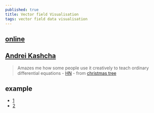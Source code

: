 ```yaml
---
published: true
title: Vector field Visualisation
tags: vector field data visualisation
---
```

## [online](https://anvaka.github.io/fieldplay/?cx=-0.46620000000000017&cy=0.3672500000000001&w=15.808&h=15.808&dt=0.01&fo=0.998&dp=0.009&cm=1&vf=%2F%2F%20p.x%20and%20p.y%20are%20current%20coordinates%0A%2F%2F%20v.x%20and%20v.y%20is%20a%20velocity%20at%20point%20p%0Avec2%20get_velocity%28vec2%20p%29%20%7B%0A%20%20vec2%20v%20%3D%20vec2%280.%2C%200.%29%3B%0A%0A%20%20%2F%2F%20change%20this%20to%20get%20a%20new%20vector%20field%0A%20%20v.x%20%3D%200.2%20*%20%28%20p.y*p.y*p.y%20-%20p.x*p.x%20-%20p.y*p.y%20%2B%20p.y*p.x%20-%20p.x*p.x*p.x%20%29%3B%0A%20%20v.y%20%3D%20-0.2%20*%20%28p.y*p.y*p.x%20%20-%20p.y%20-%20p.x%20%29%3B%0A%0A%20%20return%20v%3B%0A%7D&code=%2F%2F%20p.x%20and%20p.y%20are%20current%20coordinates%0A%2F%2F%20v.x%20and%20v.y%20is%20a%20velocity%20at%20point%20p%0Avec2%20get_velocity%28vec2%20p%29%20%7B%0A%20%20vec2%20v%20%3D%20vec2%280.%2C%200.%29%3B%0A%0A%20%20%2F%2F%20change%20this%20to%20get%20a%20new%20vector%20field%0A%20%20v.x%20%3D%200.2%20*%20%28%20p.y*p.y*p.y%20-%20p.x*p.x%20-%20p.y*p.y%20%2B%20p.y*p.x%20-%20p.x*p.x*p.x%20%29%3B%0A%20%20v.y%20%3D%20-0.2%20*%20%28p.y*p.y*p.x%20%20-%20p.y%20-%20p.x%20%29%3B%0A%0A%20%20return%20v%3B%0A%7D)

## [Andrei Kashcha](https://twitter.com/search?q=from%3Aanvaka%20min_retweets%3A20&src=typed_query)
> Amazes me how some people use it creatively to teach ordinary differential equations - [HN](https://news.ycombinator.com/item?id=21881041) - from [christmas tree](https://news.ycombinator.com/item?id=21879397)

## example
- [1](https://anvaka.github.io/fieldplay/?dt=0.01&fo=0.998&dp=0.009&cm=3&cx=0.1706500000000002&cy=0&w=8.5429&h=8.5429&vf=%2F%2F%20p.x%20and%20p.y%20are%20current%20coordinates%0A%2F%2F%20v.x%20and%20v.y%20is%20a%20velocity%20at%20point%20p%0Avec2%20get_velocity%28vec2%20p%29%20%7B%0A%20%20vec2%20v%20%3D%20vec2%280.%2C%200.%29%3B%0A%0A%20%20%2F%2F%20change%20this%20to%20get%20a%20new%20vector%20field%0A%20%20v.y%20%3D%20cos%28p.y%29%3B%0A%20%20v.x%20%3D%20sin%28p.x%29%3B%0A%0A%20%20return%20v%3B%0A%7D&code=%2F%2F%20p.x%20and%20p.y%20are%20current%20coordinates%0A%2F%2F%20v.x%20and%20v.y%20is%20a%20velocity%20at%20point%20p%0Avec2%20get_velocity%28vec2%20p%29%20%7B%0A%20%20vec2%20v%20%3D%20vec2%280.%2C%200.%29%3B%0A%0A%20%20%2F%2F%20change%20this%20to%20get%20a%20new%20vector%20field%0A%20%20v.y%20%3D%20cos%28p.y%29%3B%0A%20%20v.x%20%3D%20sin%28p.x%29%3B%0A%0A%20%20return%20v%3B%0A%7D&pc=20000)
- [2](https://anvaka.github.io/fieldplay/?cx=12.930499999999999&cy=-22.449749999999998&w=138.4084&h=138.4084&dt=0.01&fo=0.998&dp=0.009&cm=3&vf=%2F%2F%20p.x%20and%20p.y%20are%20current%20coordinates%0A%2F%2F%20v.x%20and%20v.y%20is%20a%20velocity%20at%20point%20p%0Avec2%20get_velocity%28vec2%20p%29%20%7B%0A%20%20vec2%20v%20%3D%20vec2%280.%2C%200.%29%3B%0A%20%20%0A%20%20%2F%2F%20change%20this%20to%20get%20a%20new%20vector%20field%0A%20%20v.x%20%3D%20abs%2810.-p.y%29*sin%28p.y*10.%29*sign%28p.x%29%3B%0A%20%20v.y%20%3D%20-1.%3B%0A%0A%20%20return%20v%3B%0A%7D&code=%2F%2F%20p.x%20and%20p.y%20are%20current%20coordinates%0A%2F%2F%20v.x%20and%20v.y%20is%20a%20velocity%20at%20point%20p%0Avec2%20get_velocity%28vec2%20p%29%20%7B%0A%20%20vec2%20v%20%3D%20vec2%280.%2C%200.%29%3B%0A%20%20%0A%20%20%2F%2F%20change%20this%20to%20get%20a%20new%20vector%20field%0A%20%20v.x%20%3D%20abs%2810.-p.y%29*sin%28p.y*10.%29*sign%28p.x%29%3B%0A%20%20v.y%20%3D%20-1.%3B%0A%0A%20%20return%20v%3B%0A%7D)

